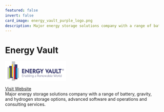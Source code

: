 ```yaml
---
featured: false
invert: false
card_image: energy_vault_purple_logo.png
description: Major energy storage solutions company with a range of battery, gravity, and hydrogen storage options, advanced software and operations and consulting services.
---
```


# Energy Vault
<img src="energy_vault_purple_logo.png" alt="Logo" style="max-width: 200px; height: auto;">

<a href="https://www.energyvault.com/">Visit Website</a>  
Major energy storage solutions company with a range of battery, gravity, and hydrogen storage options, advanced software and operations and consulting services.
